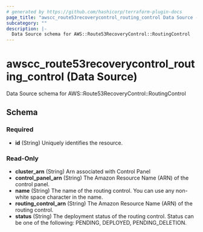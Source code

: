 ```yaml
---
# generated by https://github.com/hashicorp/terraform-plugin-docs
page_title: "awscc_route53recoverycontrol_routing_control Data Source - terraform-provider-awscc"
subcategory: ""
description: |-
  Data Source schema for AWS::Route53RecoveryControl::RoutingControl
---
```


# awscc_route53recoverycontrol_routing_control (Data Source)

Data Source schema for AWS::Route53RecoveryControl::RoutingControl



<!-- schema generated by tfplugindocs -->
## Schema

### Required

- **id** (String) Uniquely identifies the resource.

### Read-Only

- **cluster_arn** (String) Arn associated with Control Panel
- **control_panel_arn** (String) The Amazon Resource Name (ARN) of the control panel.
- **name** (String) The name of the routing control. You can use any non-white space character in the name.
- **routing_control_arn** (String) The Amazon Resource Name (ARN) of the routing control.
- **status** (String) The deployment status of the routing control. Status can be one of the following: PENDING, DEPLOYED, PENDING_DELETION.


